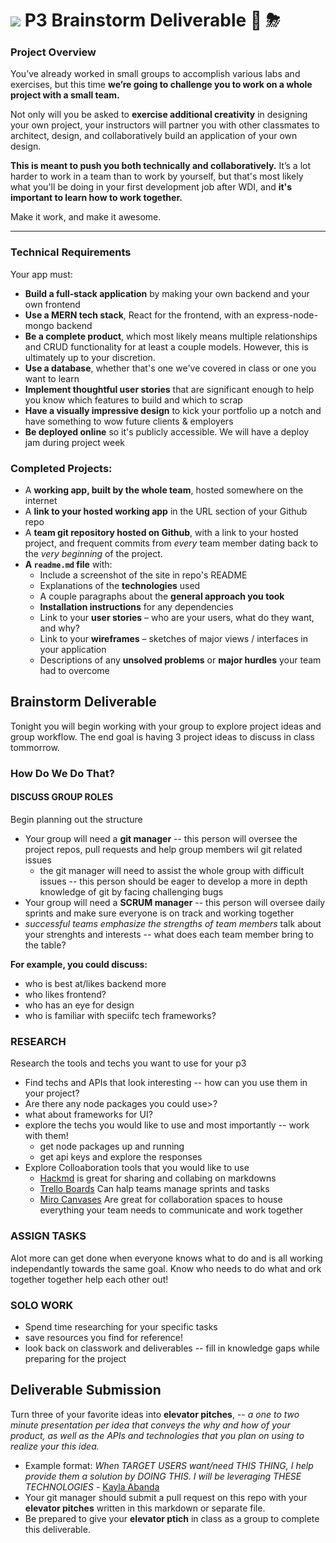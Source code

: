 # ![](https://ga-dash.s3.amazonaws.com/production/assets/logo-9f88ae6c9c3871690e33280fcf557f33.png) P3 Brainstorm Deliverable 🧠 ⛈ 

### Project Overview 

You’ve already worked in small groups to accomplish various labs and exercises, but this time **we’re going to challenge you to work on a whole project with a small team.**

Not only will you be asked to **exercise additional creativity** in designing your own project, your instructors will partner you with other classmates to architect, design, and collaboratively build an application of your own design.

**This is meant to push you both technically and collaboratively.** It’s a lot harder to work in a team than to work by yourself, but that's most likely what you'll be doing in your first development job after WDI, and **it's important to learn how to work together.**

Make it work, and make it awesome.

---

### Technical Requirements

Your app must:

* **Build a full-stack application** by making your own backend and your own frontend
* **Use a MERN tech stack**, React for the frontend, with an express-node-mongo backend
* **Be a complete product**, which most likely means multiple relationships and CRUD functionality for at least a couple models. However, this is ultimately up to your discretion.
* **Use a database**, whether that's one we've covered in class or one you want to learn
* **Implement thoughtful user stories** that are significant enough to help you know which features to build and which to scrap
* **Have a visually impressive design** to kick your portfolio up a notch and have something to wow future clients & employers
* **Be deployed online** so it's publicly accessible. We will have a deploy jam during project week


### Completed Projects:

* A **working app, built by the whole team**, hosted somewhere on the internet
* A **link to your hosted working app** in the URL section of your Github repo
* A **team git repository hosted on Github**, with a link to your hosted project, and frequent commits from _every_ team member dating back to the _very beginning_ of the project.
* **A ``readme.md`` file** with:
    * Include a screenshot of the site in repo's README
    * Explanations of the **technologies** used
    * A couple paragraphs about the **general approach you took**
    * **Installation instructions** for any dependencies
    * Link to your **user stories** – who are your users, what do they want, and why?
    * Link to your **wireframes** – sketches of major views / interfaces in your application
    * Descriptions of any **unsolved problems** or **major hurdles** your team had to overcome
 
 ## Brainstorm Deliverable
 
Tonight you will begin working with your group to explore project ideas and group workflow. The end goal is having 3 project ideas to discuss in class tommorrow.
 
### How Do We Do That?

#### DISCUSS GROUP ROLES

Begin planning out the structure

* Your group will need a **git manager** -- this person will oversee the project repos, pull requests and help group members wil git related issues
    * the git manager will need to assist the whole group with difficult issues -- this person should be eager to develop a more in depth knowledge of git by facing challenging bugs
* Your group will need a **SCRUM manager** -- this person will oversee daily sprints and make sure everyone is on track and working together
* *successful teams emphasize the strengths of team members* talk about your strenghts and interests -- what does each team member bring to the table?

**For example, you could discuss:**
* who is best at/likes backend more
* who likes frontend?
* who has an eye for design
* who is familiar with speciifc tech frameworks?

### RESEARCH

Research the tools and techs you want to use for your p3

* Find techs and APIs that look interesting -- how can you use them in your project?
* Are there any node packages you could use>?
* what about frameworks for UI?
* explore the techs you would like to use and most importantly -- work with them!
    * get node packages up and running 
    * get api keys and explore the responses
* Explore Colloaboration tools that you would like to use
    * [Hackmd](https://hackmd.io/) is great for sharing and collabing on markdowns
    * [Trello Boards](https://trello.com/) Can halp teams manage sprints and tasks
    * [Miro Canvases](https://miro.com/) Are great for collaboration spaces to house everything your team needs to communicate and work together

### ASSIGN TASKS

Alot more can get done when everyone knows what to do and is all working independantly towards the same goal. Know who needs to do what and ork together together help each other out!

### SOLO WORK

* Spend time researching for your specific tasks
* save resources you find for reference!
* look back on classwork and deliverables -- fill in knowledge gaps while preparing for the project

## Deliverable Submission

Turn three of your favorite ideas into **elevator pitches**, -- *a one to two minute presentation per idea that conveys the why and how of your product, as well as the APIs and technologies that you plan on using to realize your this idea.*

* Example format: *When TARGET USERS want/need THIS THING, I help provide them a solution by DOING THIS. I will be leveraging THESE TECHNOLOGIES* - [Kayla Abanda](https://kaylabanda.com/2020/03/09/the-easiest-way-to-create-a-killer-elevator-pitch/)
* Your git manager should submit a pull request on this repo with your **elevator pitches** written in this markdown or separate file.
* Be prepared to give your **elevator ptich** in class as a group to complete this deliverable.

